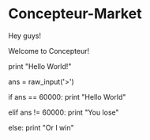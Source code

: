 Concepteur-Market
=================
Hey guys!


Welcome to Concepteur!


print "Hello World!"

ans = raw_input('>')

if ans == 60000:
   print "Hello World"
   
elif ans != 60000:
    print "You lose"
    
else:
    print "Or I win"
